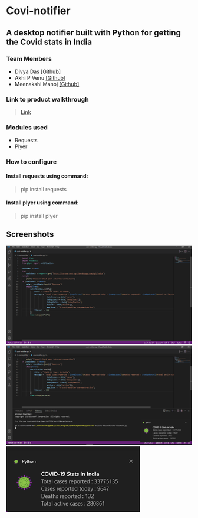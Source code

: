 # Covi-notifier 
## A desktop notifier built with Python for getting the Covid stats in India 
### Team Members 
* Divya Das [[Github]](https://github.com/dx-dy-dz) 
* Akhi P Venu [[Github]](https://github.com/Akhi-0812) 
* Meenakshi Manoj [[Github]](https://github.com/Meenakshi-Manoj)
### Link to product walkthrough 
> [Link](https://www.loom.com/share/4bcce78359b8478d8a8d0998ba11f589)
### Modules used
* Requests
* Plyer
### How to configure
#### Install requests using command:
 > pip install requests
#### Install plyer using command: 
 > pip install plyer
## Screenshots

![Screenshot](ss-1.png)
![Screenshot](ss-2.png)
![Screenshot](ss-3.png)
